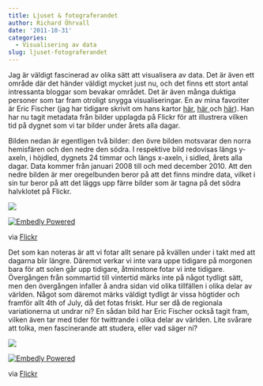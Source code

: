 ```yaml
---
title: Ljuset & fotograferandet
author: Richard Öhrvall
date: '2011-10-31'
categories:
  - Visualisering av data
slug: ljuset-fotograferandet
---
```


Jag är väldigt fascinerad av olika sätt att visualisera av data. Det är även ett område där det händer väldigt mycket just nu, och det finns ett stort antal intressanta bloggar som bevakar området. Det är även många duktiga personer som tar fram otroligt snygga visualiseringar. En av mina favoriter är Eric Fischer (jag har tidigare skrivit om hans kartor [här](https://richardohrvall.rbind.io/2011/07/flickr-vs-twitter-i-stockholm/), [här ](https://richardohrvall.rbind.io/2011/03/koola-kartor-ii/)och [här](https://richardohrvall.rbind.io/2011/03/koola-kartor-i/)). Han har nu tagit metadata från bilder upplagda på Flickr för att illustrera vilken tid på dygnet som vi tar bilder under årets alla dagar.

Bilden nedan är egentligen två bilder: den övre bilden motsvarar den norra hemisfären och den nedre den södra. I respektive bild redovisas längs y-axeln, i höjdled, dygnets 24 timmar och längs x-axeln, i sidled, årets alla dagar. Data kommer från januari 2008 till och med december 2010. Att den nedre bilden är mer oregelbunden beror på att det finns mindre data, vilket i sin tur beror på att det läggs upp färre bilder som är tagna på det södra halvklotet på Flickr.

[![](https://farm7.static.flickr.com/6048/6256027799_fe39fbb78c.jpg)](http://www.flickr.com/photos/walkingsf/6256027799/)

[![Embedly Powered](//static.embed.ly/images/logos/embedly-powered-small-light.png)](https://embed.ly?src=anywhere)

via [Flickr](https://www.flickr.com/)

Det som kan noteras är att vi fotar allt senare på kvällen under i takt med att dagarna blir längre. Däremot verkar vi inte vara uppe tidigare på morgonen bara för att solen går upp tidigare, åtminstone fotar vi inte tidigare. Övergången från sommartid till vintertid märks inte på något tydligt sätt, men den övergången infaller å andra sidan vid olika tillfällen i olika delar av världen. Något som däremot märks väldigt tydligt är vissa högtider och framför allt 4th of July, då det fotas friskt. Hur ser då de regionala variationerna ut undrar ni? En sådan bild har Eric Fischer också tagit fram, vilken även tar med tider för twittrande i olika delar av världen. Lite svårare att tolka, men fascinerande att studera, eller vad säger ni?

[![](https://farm7.static.flickr.com/6057/6257908184_c73fa5b00b.jpg)](http://www.flickr.com/photos/walkingsf/6257908184/in/photostream)

[![Embedly Powered](//static.embed.ly/images/logos/embedly-powered-small-light.png)](https://embed.ly?src=anywhere)

via [Flickr](https://www.flickr.com/)
